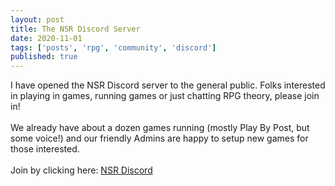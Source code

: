 ```yaml
---
layout: post
title: The NSR Discord Server
date: 2020-11-01
tags: ['posts', 'rpg', 'community', 'discord']
published: true
---
```


I have opened the NSR Discord server to the general public. Folks interested in playing in games, running games or just chatting RPG theory, please join in!
<br> <br>We already have about a dozen games running (mostly Play By Post, but some voice!) and our friendly Admins are happy to setup new games for those interested.
<br><br>
Join by clicking here:
[NSR Discord](https://discord.io/newschoolrevolution)
